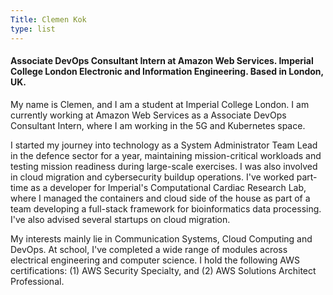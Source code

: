 ```yaml
---
Title: Clemen Kok
type: list
---
```



#### Associate DevOps Consultant Intern at Amazon Web Services. Imperial College London Electronic and Information Engineering. Based in London, UK.

My name is Clemen, and I am a student at Imperial College London. I am currently working at Amazon Web Services as a Associate DevOps Consultant Intern, where I am working in the 5G and Kubernetes space.   

I started my journey into technology as a System Administrator Team Lead in the defence sector for a year, maintaining mission-critical workloads and testing mission readiness during large-scale exercises. I was also involved in cloud migration and cybersecurity buildup operations. I've worked part-time as a developer for Imperial's Computational Cardiac Research Lab, where I managed the containers and cloud side of the house as part of a team developing a full-stack framework for bioinformatics data processing. I've also advised several startups on cloud migration.    

My interests mainly lie in Communication Systems, Cloud Computing and DevOps. At school, I've completed a wide range of modules across electrical engineering and computer science. I hold the following AWS certifications: (1) AWS Security Specialty, and (2) AWS Solutions Architect Professional.  


<!-- #### Email
For enquiries or longer messages, please email me. -->



